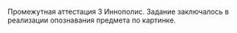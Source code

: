 Промежутная аттестация 3 Иннополис.
Задание заключалось в реализации опознавания предмета по картинке.

